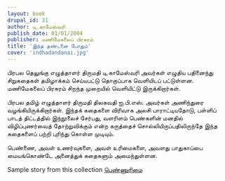 ```yaml
---
layout: book
drupal_id: 31
author: டி.காமேஸ்வரி
publish_date: 01/01/2004
publisher: மணிமேகலைப் பிரசுரம்
title: 'இந்த தண்டனை போதும்'
cover: 'indhadandanai.jpg'
---
```

பிரபல தெலுங்கு எழுத்தாளர் திருமதி டி.காமேஸ்வரி அவர்கள் எழுதிய பதினைந்து சிறுகதைகள் தமிழாக்கம் செய்யபட்டு தொகுப்பாக வெளியிடப் பட்டுள்ளன. மணிமேகலைப் பிரசுரம் சிறந்த முறையில் வெளியிட்டு இருக்கிறார்கள்.

பிரபல தமிழ் எழுத்தாளர் திருமதி திலகவதி ஐ.பி.எஸ். அவர்கள் அணிந்துரை வழங்கியிருக்கிறார்கள். இந்தக் கதைகளை விரிவாக அலசி பாராட்டியதோடு, பள்ளிப் பாடத் திட்டத்தில் இந்நூலைச் சேர்பது, வளரிளம் பெண்களின் மனதில் விழிப்புணர்வைத் தோற்றுவிக்கும் என்ற கருத்தைச் சொல்லியிருப்பதிலிருந்தே இந்த கதைகளைப் பற்றி புரிந்து கொள்ள முடியும்.

பெண்ணை, அவள் உணர்வுகளை, அவள் உரிமைகளை, அவளது பாதுகாப்பை மையங்கொண்டே அனைத்துக் கதைகளும் அமைந்துள்ளன.

Sample story from this collection <a href="/pennurimai">பெண்ணுரிமை</a>
